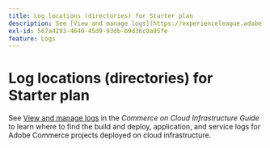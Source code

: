 ```yaml
---
title: Log locations (directories) for Starter plan
description: See [View and manage logs](https://experienceleague.adobe.com/docs/commerce-cloud-service/user-guide/develop/test/log-locations.html) in the *Commerce on Cloud Infrastructure Guide* to learn where to find build and deploy, application, and service logs for your project.
exl-id: 567a4293-4640-45d9-93db-b9d36c0a95fe
feature: Logs
---
```

# Log locations (directories) for Starter plan

See [View and manage logs](https://experienceleague.adobe.com/docs/commerce-cloud-service/user-guide/develop/test/log-locations.html) in the *Commerce on Cloud Infrastructure Guide* to learn where to find the build and deploy, application, and service logs for Adobe Commerce projects deployed on cloud infrastructure.

